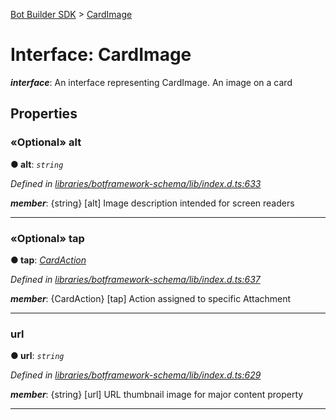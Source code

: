 [Bot Builder SDK](../README.md) > [CardImage](../interfaces/botbuilder.cardimage.md)



# Interface: CardImage

*__interface__*: An interface representing CardImage. An image on a card



## Properties
<a id="alt"></a>

### «Optional» alt

**●  alt**:  *`string`* 

*Defined in [libraries/botframework-schema/lib/index.d.ts:633](https://github.com/Microsoft/botbuilder-js/blob/c748a95/libraries/botframework-schema/lib/index.d.ts#L633)*


*__member__*: {string} [alt] Image description intended for screen readers





___

<a id="tap"></a>

### «Optional» tap

**●  tap**:  *[CardAction](botbuilder.cardaction.md)* 

*Defined in [libraries/botframework-schema/lib/index.d.ts:637](https://github.com/Microsoft/botbuilder-js/blob/c748a95/libraries/botframework-schema/lib/index.d.ts#L637)*


*__member__*: {CardAction} [tap] Action assigned to specific Attachment





___

<a id="url"></a>

###  url

**●  url**:  *`string`* 

*Defined in [libraries/botframework-schema/lib/index.d.ts:629](https://github.com/Microsoft/botbuilder-js/blob/c748a95/libraries/botframework-schema/lib/index.d.ts#L629)*


*__member__*: {string} [url] URL thumbnail image for major content property





___


